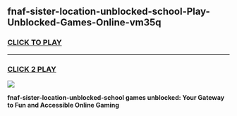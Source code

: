 
## fnaf-sister-location-unblocked-school-Play-Unblocked-Games-Online-vm35q
<h3>
<a href="https://premium76.site?title=fnaf-sister-location-unblocked-school&ref=25A">CLICK TO PLAY</a></h3>
<hr>

<h3>
<a href="https://premium76.site?title=fnaf-sister-location-unblocked-school&ref=25A">CLICK 2 PLAY</a>
  
</h3>

<a href="https://premium76.site?title=fnaf-sister-location-unblocked-school&ref=25A"><img src="https://clearcache.store/games.png"></a>


**fnaf-sister-location-unblocked-school games unblocked: Your Gateway to Fun and Accessible Online Gaming**
